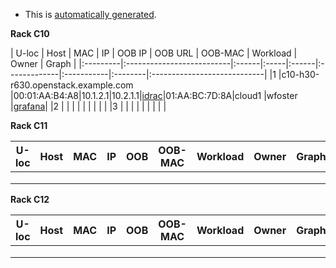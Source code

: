    - This is [automatically generated](https://github.com/redhat-performance/ops-tools/tree/master/lab-scheduler).


**Rack C10**

| U-loc    |      Host                 |  MAC  |  IP  |  OOB IP | OOB URL |  OOB-MAC     |  Workload  |  Owner  |  Graph                      |
|:---------|:--------------------------|:------|:-----|:------|:-------------|:-----------|:--------|:----------------------------|
|1         |c10-h30-r630.openstack.example.com    |00:01:AA:B4:A8|10.1.2.1|10.2.1.1|[idrac](http://example.com)|01:AA:BC:7D:8A|cloud1      |wfoster  |[grafana](http://example.com)|
|2         |                           |       |      |       |              |            |         |                             |
|3         |                           |       |      |       |              |            |         |                             |

**Rack C11**

| U-loc    |      Host     |  MAC  |  IP  |  OOB  |  OOB-MAC     |  Workload  |  Owner  |  Graph  |
|----------|:-------------:|------:|:----:|:-----:|:------------:|:----------:|:-------:|:-------:|
|          |               |       |      |       |              |            |         |         |
|          |               |       |      |       |              |            |         |         |
|          |               |       |      |       |              |            |         |         |

**Rack C12**

| U-loc    |      Host     |  MAC  |  IP  |  OOB  |  OOB-MAC     |  Workload  |  Owner  |  Graph  |
|----------|:-------------:|------:|:----:|:-----:|:------------:|:----------:|:-------:|:-------:|
|          |               |       |      |       |              |            |         |         |
|          |               |       |      |       |              |            |         |         |
|          |               |       |      |       |              |            |         |         |
